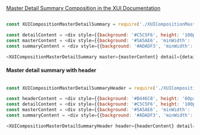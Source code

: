 <!-- Master detail summary -->
<div class="xui-margin-vertical">
	<a href="../section-compositions-masterdetailsummary.html" isDocLink>Master Detail Summary Composition in the XUI Documentation</a>
</div>

```js

const XUICompositionMasterDetailSummary = require('./XUICompositionMasterDetailSummary').default;

const detailContent = <div style={{background: '#C5C5F6', height: '100px' }}></div>;
const masterContent = <div style={{background: '#5A5AE6', 'minWidth': '250px', height: '100px', width: '100%'}}></div>;
const summaryContent = <div style={{background: '#ADADF3', 'minWidth': '250px', height: '100px', width: '100%'}}></div>;

<XUICompositionMasterDetailSummary master={masterContent} detail={detailContent} summary={summaryContent} />

```

#### Master detail summary with header

```js

const XUICompositionMasterDetailSummaryHeader = require('./XUICompositionMasterDetailSummaryHeader').default;

const headerContent = <div style={{background: '#B446C8', height: '60px'}}></div>;
const detailContent = <div style={{background: '#C5C5F6', height: '100px' }}></div>;
const masterContent = <div style={{background: '#5A5AE6', 'minWidth': '250px', height: '100px', width: '100%'}}></div>;
const summaryContent = <div style={{background: '#ADADF3', 'minWidth': '250px', height: '100px', width: '100%'}}></div>;

<XUICompositionMasterDetailSummaryHeader header={headerContent} detail={detailContent} master={masterContent} summary={summaryContent} />
```

